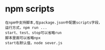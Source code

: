 <!--
 * @Author: your name
 * @Date: 2021-04-16 02:27:10
 * @LastEditTime: 2021-04-16 02:40:04
 * @LastEditors: Please set LastEditors
 * @Description: In User Settings Edit
 * @FilePath: \site\前端学习\笔记\包管理器\npm-script\npm脚本.md
-->
# npm scripts
    在npm中支持脚本,在package.json中配置scripts字段，
    运行方式，npm run ...
    start、test、stop可以省略run
    脚本里面可以省略npx
    start右默认值，node sever.js
